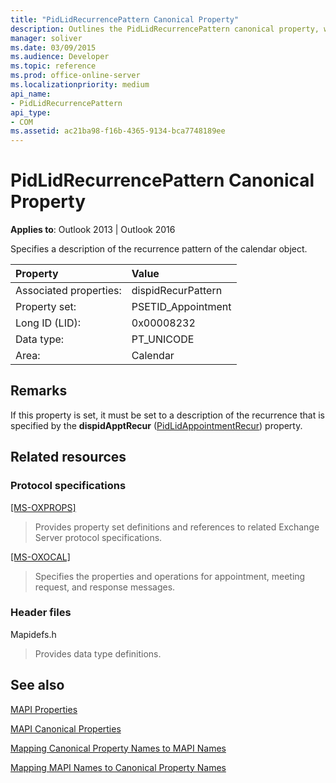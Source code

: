 ```yaml
---
title: "PidLidRecurrencePattern Canonical Property"
description: Outlines the PidLidRecurrencePattern canonical property, which specifies a description of the recurrence pattern of the calendar object.
manager: soliver
ms.date: 03/09/2015
ms.audience: Developer
ms.topic: reference
ms.prod: office-online-server
ms.localizationpriority: medium
api_name:
- PidLidRecurrencePattern
api_type:
- COM
ms.assetid: ac21ba98-f16b-4365-9134-bca7748189ee
---
```


# PidLidRecurrencePattern Canonical Property

  
  
**Applies to**: Outlook 2013 | Outlook 2016 
  
Specifies a description of the recurrence pattern of the calendar object.
  
|Property|Value|
|:-----|:-----|
|Associated properties:  <br/> |dispidRecurPattern  <br/> |
|Property set:  <br/> |PSETID_Appointment  <br/> |
|Long ID (LID):  <br/> |0x00008232  <br/> |
|Data type:  <br/> |PT_UNICODE  <br/> |
|Area:  <br/> |Calendar  <br/> |
   
## Remarks

If this property is set, it must be set to a description of the recurrence that is specified by the **dispidApptRecur** ([PidLidAppointmentRecur](pidlidappointmentrecur-canonical-property.md)) property.
  
## Related resources

### Protocol specifications

[[MS-OXPROPS]](https://msdn.microsoft.com/library/f6ab1613-aefe-447d-a49c-18217230b148%28Office.15%29.aspx)
  
> Provides property set definitions and references to related Exchange Server protocol specifications.
    
[[MS-OXOCAL]](https://msdn.microsoft.com/library/09861fde-c8e4-4028-9346-e7c214cfdba1%28Office.15%29.aspx)
  
> Specifies the properties and operations for appointment, meeting request, and response messages.
    
### Header files

Mapidefs.h
  
> Provides data type definitions.
    
## See also



[MAPI Properties](mapi-properties.md)
  
[MAPI Canonical Properties](mapi-canonical-properties.md)
  
[Mapping Canonical Property Names to MAPI Names](mapping-canonical-property-names-to-mapi-names.md)
  
[Mapping MAPI Names to Canonical Property Names](mapping-mapi-names-to-canonical-property-names.md)


